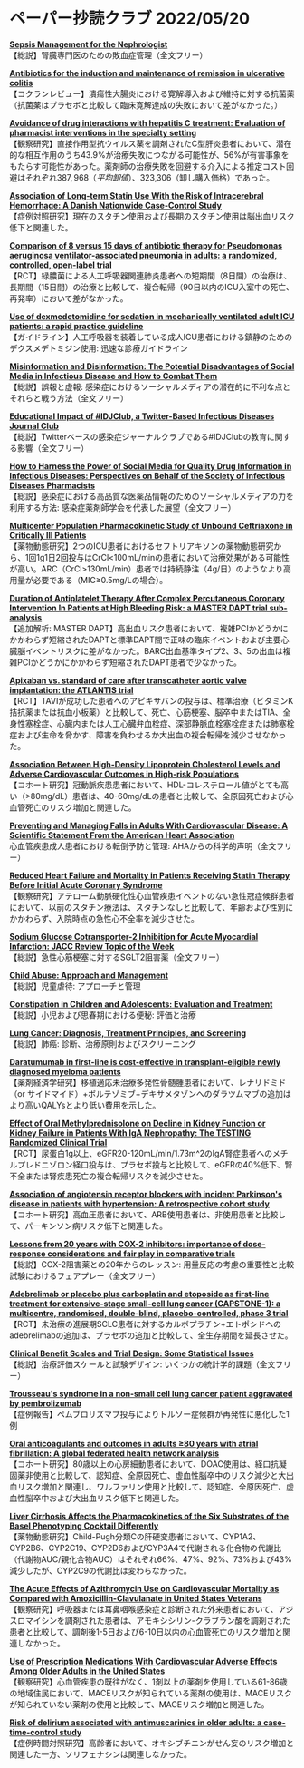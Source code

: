 # ペーパー抄読クラブ 2022/05/20

[**Sepsis Management for the Nephrologist**](https://pubmed.ncbi.nlm.nih.gov/35551069/)  
【総説】腎臓専門医のための敗血症管理（全文フリー）

[**Antibiotics for the induction and maintenance of remission in ulcerative colitis**](https://pubmed.ncbi.nlm.nih.gov/35583095/)  
【コクランレビュー】潰瘍性大腸炎における寛解導入および維持に対する抗菌薬（抗菌薬はプラセボと比較して臨床寛解達成の失敗において差がなかった。）

[**Avoidance of drug interactions with hepatitis C treatment: Evaluation of pharmacist interventions in the specialty setting**](https://pubmed.ncbi.nlm.nih.gov/35589531/)  
【観察研究】直接作用型抗ウイルス薬を調剤されたC型肝炎患者において、潜在的な相互作用のうち43.9%が治療失敗につながる可能性が、56%が有害事象をもたらす可能性があった。薬剤師の治療失敗を回避する介入による推定コスト回避はそれぞれ$387,968（平均卸値）、$323,306（卸し購入価格）であった。

[**Association of Long-term Statin Use With the Risk of Intracerebral Hemorrhage: A Danish Nationwide Case-Control Study**](https://pubmed.ncbi.nlm.nih.gov/35577575/)  
【症例対照研究】現在のスタチン使用および長期のスタチン使用は脳出血リスク低下と関連した。

[**Comparison of 8 versus 15 days of antibiotic therapy for Pseudomonas aeruginosa ventilator-associated pneumonia in adults: a randomized, controlled, open-label trial**](https://pubmed.ncbi.nlm.nih.gov/35552788/)  
【RCT】緑膿菌による人工呼吸器関連肺炎患者への短期間（8日間）の治療は、長期間（15日間）の治療と比較して、複合転帰（90日以内のICU入室中の死亡、再発率）において差がなかった。

[**Use of dexmedetomidine for sedation in mechanically ventilated adult ICU patients: a rapid practice guideline**](https://pubmed.ncbi.nlm.nih.gov/35587274/)  
【ガイドライン】人工呼吸器を装着している成人ICU患者における鎮静のためのデクスメデトミジン使用: 迅速な診療ガイドライン

[**Misinformation and Disinformation: The Potential Disadvantages of Social Media in Infectious Disease and How to Combat Them**](https://pubmed.ncbi.nlm.nih.gov/35568471/)  
【総説】誤報と虚報: 感染症におけるソーシャルメディアの潜在的に不利な点とそれらと戦う方法（全文フリー）

[**Educational Impact of #IDJClub, a Twitter-Based Infectious Diseases Journal Club**](https://pubmed.ncbi.nlm.nih.gov/35568479/)  
【総説】Twitterベースの感染症ジャーナルクラブである#IDJClubの教育に関する影響（全文フリー）

[**How to Harness the Power of Social Media for Quality Drug Information in Infectious Diseases: Perspectives on Behalf of the Society of Infectious Diseases Pharmacists**](https://pubmed.ncbi.nlm.nih.gov/35568481/)  
【総説】感染症における高品質な医薬品情報のためのソーシャルメディアの力を利用する方法: 感染症薬剤師学会を代表した展望（全文フリー）

[**Multicenter Population Pharmacokinetic Study of Unbound Ceftriaxone in Critically Ill Patients**](https://pubmed.ncbi.nlm.nih.gov/35575578/)  
【薬物動態研究】2つのICU患者におけるセフトリアキソンの薬物動態研究から、1回1g1日2回投与はCrCl<100mL/minの患者において治療効果がある可能性が高い。ARC（CrCl>130mL/min）患者では持続静注（4g/日）のようなより高用量が必要である（MIC≥0.5mg/Lの場合）。

[**Duration of Antiplatelet Therapy After Complex Percutaneous Coronary Intervention In Patients at High Bleeding Risk: a MASTER DAPT trial sub-analysis**](https://pubmed.ncbi.nlm.nih.gov/35580836/)  
【追加解析: MASTER DAPT】高出血リスク患者において、複雑PCIかどうかにかかわらず短縮されたDAPTと標準DAPT間で正味の臨床イベントおよび主要心臓脳イベントリスクに差がなかった。BARC出血基準タイプ2、3、5の出血は複雑PCIかどうかにかかわらず短縮されたDAPT患者で少なかった。

[**Apixaban vs. standard of care after transcatheter aortic valve implantation: the ATLANTIS trial**](https://pubmed.ncbi.nlm.nih.gov/35583186/)  
【RCT】TAVIが成功した患者へのアピキサバンの投与は、標準治療（ビタミンK拮抗薬または抗血小板薬）と比較して、死亡、心筋梗塞、脳卒中またはTIA、全身性塞栓症、心臓内または人工心臓弁血栓症、深部静脈血栓塞栓症または肺塞栓症および生命を脅かす、障害を負わせるか大出血の複合転帰を減少させなかった。

[**Association Between High-Density Lipoprotein Cholesterol Levels and Adverse Cardiovascular Outcomes in High-risk Populations**](https://pubmed.ncbi.nlm.nih.gov/35583863/)  
【コホート研究】冠動脈疾患患者において、HDL-コレステロール値がとても高い（>80mg/dL）患者は、40-60mg/dLの患者と比較して、全原因死亡および心血管死亡のリスク増加と関連した。

[**Preventing and Managing Falls in Adults With Cardiovascular Disease: A Scientific Statement From the American Heart Association**](https://pubmed.ncbi.nlm.nih.gov/35587567/)  
心血管疾患成人患者における転倒予防と管理: AHAからの科学的声明（全文フリー）

[**Reduced Heart Failure and Mortality in Patients Receiving Statin Therapy Before Initial Acute Coronary Syndrome**](https://pubmed.ncbi.nlm.nih.gov/35589164/)  
【観察研究】アテローム動脈硬化性心血管疾患イベントのない急性冠症候群患者において、以前のスタチン療法は、スタチンなしと比較して、年齢および性別にかかわらず、入院時点の急性心不全率を減少させた。

[**Sodium Glucose Cotransporter-2 Inhibition for Acute Myocardial Infarction: JACC Review Topic of the Week**](https://pubmed.ncbi.nlm.nih.gov/35589167/)  
【総説】急性心筋梗塞に対するSGLT2阻害薬（全文フリー）

[**Child Abuse: Approach and Management**](https://pubmed.ncbi.nlm.nih.gov/35559624/)  
【総説】児童虐待: アプローチと管理

[**Constipation in Children and Adolescents: Evaluation and Treatment**](https://pubmed.ncbi.nlm.nih.gov/35559625/)  
【総説】小児および思春期における便秘: 評価と治療

[**Lung Cancer: Diagnosis, Treatment Principles, and Screening**](https://pubmed.ncbi.nlm.nih.gov/35559635/)  
【総説】肺癌: 診断、治療原則およびスクリーニング

[**Daratumumab in first-line is cost-effective in transplant-eligible newly diagnosed myeloma patients**](https://pubmed.ncbi.nlm.nih.gov/35580269/)  
【薬剤経済学研究】移植適応未治療多発性骨髄腫患者において、レナリドミド（or サイドマイド）+ボルテゾミブ+デキサメタゾンへのダラツムマブの追加はより高いQALYsとより低い費用を示した。

[**Effect of Oral Methylprednisolone on Decline in Kidney Function or Kidney Failure in Patients With IgA Nephropathy: The TESTING Randomized Clinical Trial**](https://pubmed.ncbi.nlm.nih.gov/35579642/)  
【RCT】尿蛋白1g以上、eGFR20-120mL/min/1.73m^2のIgA腎症患者へのメチルプレドニゾロン経口投与は、プラセボ投与と比較して、eGFRの40%低下、腎不全または腎疾患死亡の複合転帰リスクを減少させた。

[**Association of angiotensin receptor blockers with incident Parkinson's disease in patients with hypertension: A retrospective cohort study**](https://pubmed.ncbi.nlm.nih.gov/35580718/)  
【コホート研究】高血圧患者において、ARB使用患者は、非使用患者と比較して、パーキンソン病リスク低下と関連した。

[**Lessons from 20 years with COX-2 inhibitors: importance of dose-response considerations and fair play in comparative trials**](https://pubmed.ncbi.nlm.nih.gov/35585779/)  
【総説】COX-2阻害薬との20年からのレッスン: 用量反応の考慮の重要性と比較試験におけるフェアプレー（全文フリー）

[**Adebrelimab or placebo plus carboplatin and etoposide as first-line treatment for extensive-stage small-cell lung cancer (CAPSTONE-1): a multicentre, randomised, double-blind, placebo-controlled, phase 3 trial**](https://pubmed.ncbi.nlm.nih.gov/35576956/)  
【RCT】未治療の進展期SCLC患者に対するカルボプラチン+エトポシドへのadebrelimabの追加は、プラセボの追加と比較して、全生存期間を延長させた。

[**Clinical Benefit Scales and Trial Design: Some Statistical Issues**](https://pubmed.ncbi.nlm.nih.gov/35583264/)  
【総説】治療評価スケールと試験デザイン: いくつかの統計学的課題（全文フリー）

[**Trousseau's syndrome in a non-small cell lung cancer patient aggravated by pembrolizumab**](https://pubmed.ncbi.nlm.nih.gov/35593090/)  
【症例報告】ペムブロリズマブ投与によりトルソー症候群が再発性に悪化した1例

[**Oral anticoagulants and outcomes in adults ≥80 years with atrial fibrillation: A global federated health network analysis**](https://pubmed.ncbi.nlm.nih.gov/35587227/)  
【コホート研究】80歳以上の心房細動患者において、DOAC使用は、経口抗凝固薬非使用と比較して、認知症、全原因死亡、虚血性脳卒中のリスク減少と大出血リスク増加と関連し、ワルファリン使用と比較して、認知症、全原因死亡、虚血性脳卒中および大出血リスク低下と関連した。

[**Liver Cirrhosis Affects the Pharmacokinetics of the Six Substrates of the Basel Phenotyping Cocktail Differently**](https://pubmed.ncbi.nlm.nih.gov/35570253/)  
【薬物動態研究】Child-Pugh分類Cの肝硬変患者において、CYP1A2、CYP2B6、CYP2C19、CYP2D6およびCYP3A4で代謝される化合物の代謝比（代謝物AUC/親化合物AUC）はそれぞれ66%、47%、92%、73%および43%減少したが、CYP2C9の代謝比は変わらなかった。

[**The Acute Effects of Azithromycin Use on Cardiovascular Mortality as Compared with Amoxicillin-Clavulanate in United States Veterans**](https://pubmed.ncbi.nlm.nih.gov/35560969/)  
【観察研究】呼吸器または耳鼻咽喉感染症と診断された外来患者において、アジスロマイシンを調剤された患者は、アモキシシリン-クラブラン酸を調剤された患者と比較して、調剤後1-5日および6-10日以内の心血管死亡のリスク増加と関連しなかった。

[**Use of Prescription Medications With Cardiovascular Adverse Effects Among Older Adults in the United States**](https://pubmed.ncbi.nlm.nih.gov/35569118/)  
【観察研究】心血管疾患の既往がなく、1剤以上の薬剤を使用している61-86歳の地域住民において、MACEリスクが知られている薬剤の使用は、MACEリスクが知られていない薬剤の使用と比較して、MACEリスク増加と関連した。

[**Risk of delirium associated with antimuscarinics in older adults: a case-time-control study**](https://pubmed.ncbi.nlm.nih.gov/35587029/)  
【症例時間対照研究】高齢者において、オキシブチニンがせん妄のリスク増加と関連した一方、ソリフェナシンは関連しなかった。